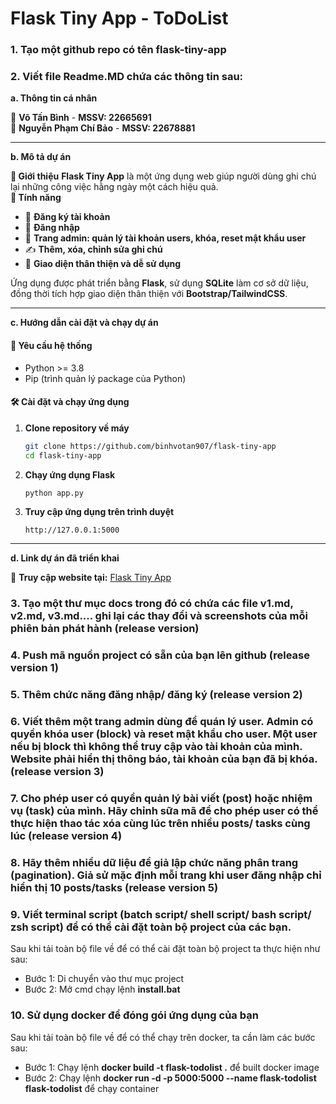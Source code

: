 # Flask Tiny App - ToDoList
  
### 1. Tạo một github repo có tên flask-tiny-app
  
### 2. Viết file Readme.MD chứa các thông tin sau:
**a. Thông tin cá nhân**

👤 **Võ Tấn Bình** -  **MSSV: 22665691**  
👤 **Nguyễn Phạm Chí Bảo** -  **MSSV: 22678881**

---
**b. Mô tả dự án**

**📖 Giới thiệu**
**Flask Tiny App** là một ứng dụng web giúp người dùng ghi chú lại những công việc hằng ngày một cách hiệu quả.  
**🚀 Tính năng**

- 📝 **Đăng ký tài khoản**
- 🔑 **Đăng nhập**
- 📌 **Trang admin: quản lý tài khoản users, khóa, reset mật khẩu user** 
- ✍️ **Thêm, xóa, chỉnh sửa ghi chú**  
- 🎨 **Giao diện thân thiện và dễ sử dụng**

Ứng dụng được phát triển bằng **Flask**, sử dụng **SQLite** làm cơ sở dữ liệu, đồng thời tích hợp giao diện thân thiện với **Bootstrap/TailwindCSS**.

---

**c. Hướng dẫn cài đặt và chạy dự án**

#### 📌 Yêu cầu hệ thống
- Python >= 3.8
- Pip (trình quản lý package của Python)

#### 🛠 Cài đặt và chạy ứng dụng

1. **Clone repository về máy**
   ```bash
   git clone https://github.com/binhvotan907/flask-tiny-app
   cd flask-tiny-app
   ```
2. **Chạy ứng dụng Flask**
   ```bash
   python app.py
   ```
3. **Truy cập ứng dụng trên trình duyệt**
   ```
   http://127.0.0.1:5000
   ```

---

**d. Link dự án đã triển khai**

🔗 **Truy cập website tại:** [Flask Tiny App](https://flask-tiny-app-1.onrender.com)

### 3. Tạo một thư mục docs trong đó có chứa các file v1.md, v2.md, v3.md.... ghi lại các thay đổi và screenshots của mỗi phiên bản phát hành (release version)
  
### 4. Push mã nguồn project có sẵn của bạn lên github (release version 1)
  
### 5. Thêm chức năng đăng nhập/ đăng ký (release version 2)
  
### 6. Viết thêm một trang admin dùng để quán lý user. Admin có quyền khóa user (block) và reset mật khẩu cho user. Một user nếu bị block thì không thể truy cập vào tài khoản của mình. Website phải hiển thị thông báo, tài khoản của bạn đã bị khóa. (release version 3)
  
### 7. Cho phép user có quyền quản lý bài viết (post) hoặc nhiệm vụ (task) của mình. Hãy chỉnh sữa mã để cho phép user có thể thực hiện thao tác xóa cùng lúc trên nhiều posts/ tasks cùng lúc (release version 4)
  
### 8. Hãy thêm nhiều dữ liệu để giả lập chức năng phân trang (pagination). Giả sử mặc định mỗi trang khi user đăng nhập chỉ hiển thị 10 posts/tasks (release version 5)
  
### 9. Viết terminal script (batch script/ shell script/ bash script/ zsh script) để có thể cài đặt toàn bộ project của các bạn.
 Sau khi tải toàn  bộ file về để có thể cài đặt toàn bộ project ta thực hiện như sau: 
 - Bước 1: Di chuyển vào thư mục project
 - Bước 2: Mở cmd chạy lệnh **install.bat**
  
### 10. Sử dụng docker để đóng gói ứng dụng của bạn
 Sau khi tải toàn bộ file về để có thể chạy trên docker, ta cần làm các bước sau:
 - Bước 1: Chạy lệnh **docker build -t flask-todolist .** để built docker image
 - Bước 2: Chạy lệnh **docker run -d -p 5000:5000 --name flask-todolist flask-todolist** để chạy container 
   


